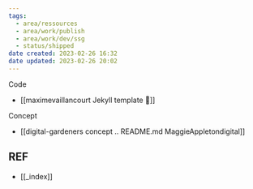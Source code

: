 ```yaml
---
tags:
  - area/ressources
  - area/work/publish
  - area/work/dev/ssg
  - status/shipped
date created: 2023-02-26 16:32
date updated: 2023-02-26 20:02
---
```


Code

- [[maximevaillancourt Jekyll template 🌱]]

Concept

- [[digital-gardeners concept .. README.md MaggieAppletondigital]]

## REF

- [[_index]]
